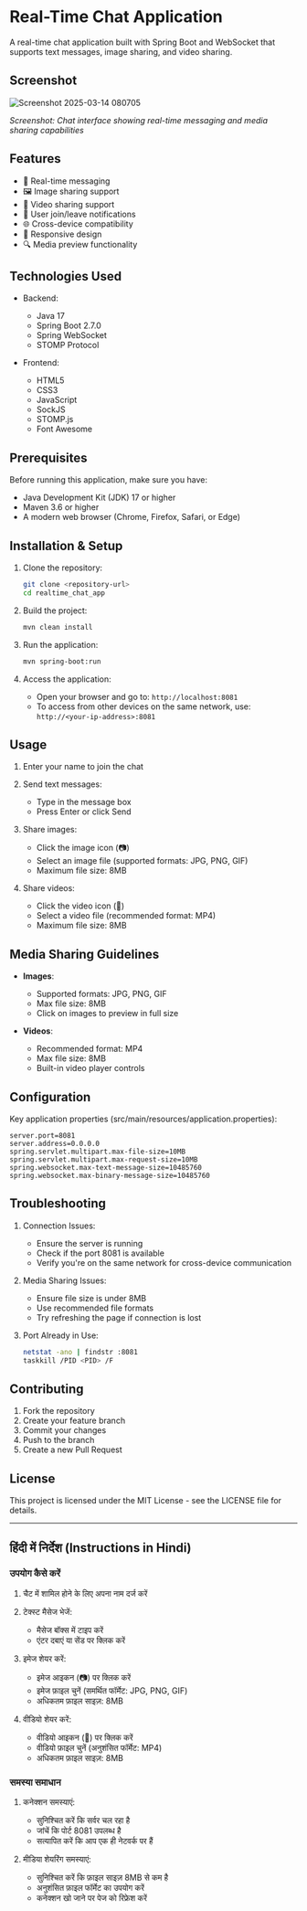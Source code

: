 # Real-Time Chat Application

A real-time chat application built with Spring Boot and WebSocket that supports text messages, image sharing, and video sharing.

## Screenshot

![Screenshot 2025-03-14 080705](https://github.com/user-attachments/assets/5bf7b464-1c15-4075-8cf5-bff446a1db25)


*Screenshot: Chat interface showing real-time messaging and media sharing capabilities*

## Features

- 💬 Real-time messaging
- 🖼️ Image sharing support
- 🎥 Video sharing support
- 👤 User join/leave notifications
- 🌐 Cross-device compatibility
- 📱 Responsive design
- 🔍 Media preview functionality

## Technologies Used

- Backend:
  - Java 17
  - Spring Boot 2.7.0
  - Spring WebSocket
  - STOMP Protocol
  
- Frontend:
  - HTML5
  - CSS3
  - JavaScript
  - SockJS
  - STOMP.js
  - Font Awesome

## Prerequisites

Before running this application, make sure you have:

- Java Development Kit (JDK) 17 or higher
- Maven 3.6 or higher
- A modern web browser (Chrome, Firefox, Safari, or Edge)

## Installation & Setup

1. Clone the repository:
   ```bash
   git clone <repository-url>
   cd realtime_chat_app
   ```

2. Build the project:
   ```bash
   mvn clean install
   ```

3. Run the application:
   ```bash
   mvn spring-boot:run
   ```

4. Access the application:
   - Open your browser and go to: `http://localhost:8081`
   - To access from other devices on the same network, use: `http://<your-ip-address>:8081`

## Usage

1. Enter your name to join the chat
2. Send text messages:
   - Type in the message box
   - Press Enter or click Send

3. Share images:
   - Click the image icon (📷)
   - Select an image file (supported formats: JPG, PNG, GIF)
   - Maximum file size: 8MB

4. Share videos:
   - Click the video icon (🎥)
   - Select a video file (recommended format: MP4)
   - Maximum file size: 8MB

## Media Sharing Guidelines

- **Images**:
  - Supported formats: JPG, PNG, GIF
  - Max file size: 8MB
  - Click on images to preview in full size

- **Videos**:
  - Recommended format: MP4
  - Max file size: 8MB
  - Built-in video player controls

## Configuration

Key application properties (src/main/resources/application.properties):

```properties
server.port=8081
server.address=0.0.0.0
spring.servlet.multipart.max-file-size=10MB
spring.servlet.multipart.max-request-size=10MB
spring.websocket.max-text-message-size=10485760
spring.websocket.max-binary-message-size=10485760
```

## Troubleshooting

1. Connection Issues:
   - Ensure the server is running
   - Check if the port 8081 is available
   - Verify you're on the same network for cross-device communication

2. Media Sharing Issues:
   - Ensure file size is under 8MB
   - Use recommended file formats
   - Try refreshing the page if connection is lost

3. Port Already in Use:
   ```bash
   netstat -ano | findstr :8081
   taskkill /PID <PID> /F
   ```

## Contributing

1. Fork the repository
2. Create your feature branch
3. Commit your changes
4. Push to the branch
5. Create a new Pull Request

## License

This project is licensed under the MIT License - see the LICENSE file for details.

---

## हिंदी में निर्देश (Instructions in Hindi)

### उपयोग कैसे करें

1. चैट में शामिल होने के लिए अपना नाम दर्ज करें
2. टेक्स्ट मैसेज भेजें:
   - मैसेज बॉक्स में टाइप करें
   - एंटर दबाएं या सेंड पर क्लिक करें

3. इमेज शेयर करें:
   - इमेज आइकन (📷) पर क्लिक करें
   - इमेज फ़ाइल चुनें (समर्थित फॉर्मेट: JPG, PNG, GIF)
   - अधिकतम फ़ाइल साइज़: 8MB

4. वीडियो शेयर करें:
   - वीडियो आइकन (🎥) पर क्लिक करें
   - वीडियो फ़ाइल चुनें (अनुशंसित फॉर्मेट: MP4)
   - अधिकतम फ़ाइल साइज़: 8MB

### समस्या समाधान

1. कनेक्शन समस्याएं:
   - सुनिश्चित करें कि सर्वर चल रहा है
   - जांचें कि पोर्ट 8081 उपलब्ध है
   - सत्यापित करें कि आप एक ही नेटवर्क पर हैं

2. मीडिया शेयरिंग समस्याएं:
   - सुनिश्चित करें कि फ़ाइल साइज़ 8MB से कम है
   - अनुशंसित फ़ाइल फॉर्मेट का उपयोग करें
   - कनेक्शन खो जाने पर पेज को रिफ्रेश करें

